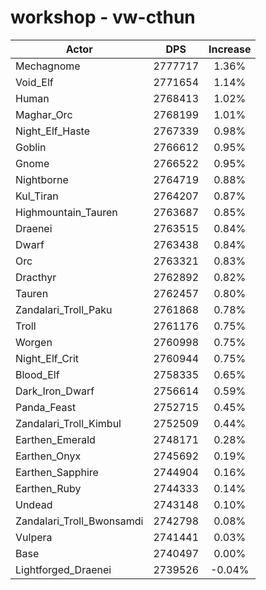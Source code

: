 # workshop - vw-cthun
| Actor | DPS | Increase |
|---|:---:|:---:|
|Mechagnome|2777717|1.36%|
|Void_Elf|2771654|1.14%|
|Human|2768413|1.02%|
|Maghar_Orc|2768199|1.01%|
|Night_Elf_Haste|2767339|0.98%|
|Goblin|2766612|0.95%|
|Gnome|2766522|0.95%|
|Nightborne|2764719|0.88%|
|Kul_Tiran|2764207|0.87%|
|Highmountain_Tauren|2763687|0.85%|
|Draenei|2763515|0.84%|
|Dwarf|2763438|0.84%|
|Orc|2763321|0.83%|
|Dracthyr|2762892|0.82%|
|Tauren|2762457|0.80%|
|Zandalari_Troll_Paku|2761868|0.78%|
|Troll|2761176|0.75%|
|Worgen|2760998|0.75%|
|Night_Elf_Crit|2760944|0.75%|
|Blood_Elf|2758335|0.65%|
|Dark_Iron_Dwarf|2756614|0.59%|
|Panda_Feast|2752715|0.45%|
|Zandalari_Troll_Kimbul|2752509|0.44%|
|Earthen_Emerald|2748171|0.28%|
|Earthen_Onyx|2745692|0.19%|
|Earthen_Sapphire|2744904|0.16%|
|Earthen_Ruby|2744333|0.14%|
|Undead|2743148|0.10%|
|Zandalari_Troll_Bwonsamdi|2742798|0.08%|
|Vulpera|2741441|0.03%|
|Base|2740497|0.00%|
|Lightforged_Draenei|2739526|-0.04%|
